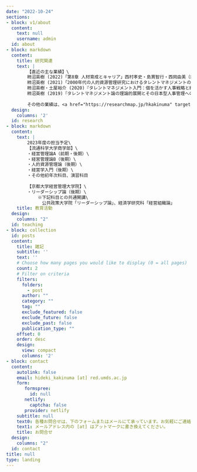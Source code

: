 ```yaml
---
date: "2022-10-24"
sections:
- block: v1/about
  content:
    text: null
    username: admin
  id: about
- block: markdown
  content:
    title: 研究関連
    text: |
        【直近の主な業績】\
        柿沼英樹 (2022)「第8章 人材育成とキャリア」西村孝史・島貫智行・西岡由美（編著）『1からの人的資源管理』(pp.105-119), 碩学舎.\
        柿沼英樹 (2021)「2000年代の人的資源管理研究におけるタレントマネジメントの位置づけ－計量書誌学的手法による探索的分析－」『流通科学大学論集 流通・経営編』33(2), pp.53-71.\
        柿沼英樹・土屋裕介 (2020)『タレントマネジメント入門：個を活かす人事戦略と組織づくり』ProFuture.\
        柿沼英樹 (2019)『タレントマネジメント論の理論的展開とその日本型人事管理への含意』京都大学大学院経済学研究科博士学位申請論文.
        
        その他の業績は、<a href="https://researchmap.jp/hkakinuma" target="_blank" rel="noopener noreferrer">Researchmap</a> をご覧ください。（別タブで開きます）
  design:
    columns: '2'
  id: research
- block: markdown
  content:
    text: |
        2023年度の担当予定\
        【流通科学大学商学部】\
        ・経営管理論A（前期・後期）\
        ・経営管理論B（後期）\
        ・人的資源管理論（後期）\
        ・経営学入門（後期）\
        ・その他初年次科目、演習科目
        
        【京都大学経営管理大学院】\
        ・リーダーシップ論（後期）\
            ※下記科目との共通開講\
            　公共政策大学院「リーダーシップ論」、経済学研究科「経営組織論」
    title: 教育活動
  design:
    columns: "2"
  id: teaching
- block: collection
  id: posts
  content:
    title: 雑記
    subtitle: ''
    text: ''
    # Choose how many pages you would like to display (0 = all pages)
    count: 2
    # Filter on criteria
    filters:
      folders:
        - post
      author: ""
      category: ""
      tag: ""
      exclude_featured: false
      exclude_future: false
      exclude_past: false
      publication_type: ""
    offset: 0
    order: desc
    design:
      view: compact
      columns: '2'
- block: contact
  content:
    autolink: false
    email: hideki_kakinuma [at] red.umds.ac.jp
    form:
       formspree:
         id: null
       netlify:
         captcha: false
       provider: netlify
    subtitle: null
    text0: 各種お問合せは、下のフォームまたはメールにて承っています。お気軽にご連絡ください。
    text1: メールアドレス内の [at] はアットマークに書き換えてください。
    title: お問合せ
  design:
    columns: "2"
  id: contact
title: null
type: landing
---
```

